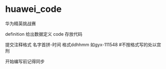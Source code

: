# huawei_code
华为精英挑战赛

definition 给出数据定义
code 存放代码

提交注释格式 名字首拼-时间 格式ddhhmm 如gyx-111548 #不按格式写的处以宫刑

开始编写前记得同步

